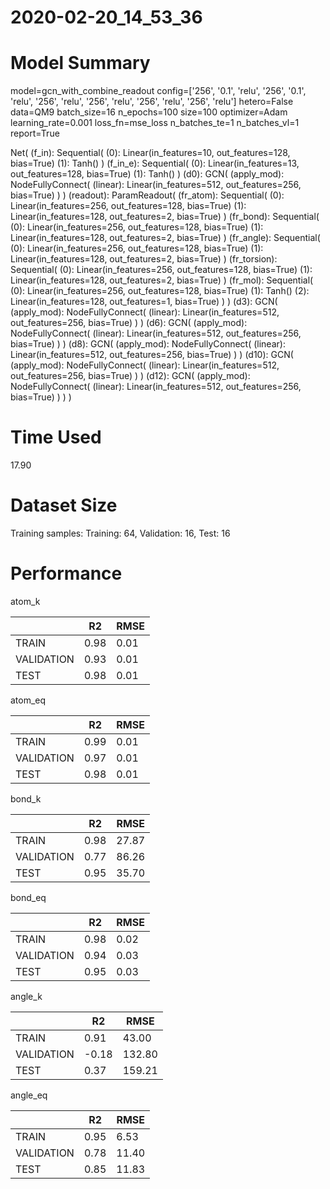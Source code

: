 2020-02-20_14_53_36
===========================
# Model Summary
model=gcn_with_combine_readout
config=['256', '0.1', 'relu', '256', '0.1', 'relu', '256', 'relu', '256', 'relu', '256', 'relu', '256', 'relu']
hetero=False
data=QM9
batch_size=16
n_epochs=100
size=100
optimizer=Adam
learning_rate=0.001
loss_fn=mse_loss
n_batches_te=1
n_batches_vl=1
report=True

Net(
  (f_in): Sequential(
    (0): Linear(in_features=10, out_features=128, bias=True)
    (1): Tanh()
  )
  (f_in_e): Sequential(
    (0): Linear(in_features=13, out_features=128, bias=True)
    (1): Tanh()
  )
  (d0): GCN(
    (apply_mod): NodeFullyConnect(
      (linear): Linear(in_features=512, out_features=256, bias=True)
    )
  )
  (readout): ParamReadout(
    (fr_atom): Sequential(
      (0): Linear(in_features=256, out_features=128, bias=True)
      (1): Linear(in_features=128, out_features=2, bias=True)
    )
    (fr_bond): Sequential(
      (0): Linear(in_features=256, out_features=128, bias=True)
      (1): Linear(in_features=128, out_features=2, bias=True)
    )
    (fr_angle): Sequential(
      (0): Linear(in_features=256, out_features=128, bias=True)
      (1): Linear(in_features=128, out_features=2, bias=True)
    )
    (fr_torsion): Sequential(
      (0): Linear(in_features=256, out_features=128, bias=True)
      (1): Linear(in_features=128, out_features=2, bias=True)
    )
    (fr_mol): Sequential(
      (0): Linear(in_features=256, out_features=128, bias=True)
      (1): Tanh()
      (2): Linear(in_features=128, out_features=1, bias=True)
    )
  )
  (d3): GCN(
    (apply_mod): NodeFullyConnect(
      (linear): Linear(in_features=512, out_features=256, bias=True)
    )
  )
  (d6): GCN(
    (apply_mod): NodeFullyConnect(
      (linear): Linear(in_features=512, out_features=256, bias=True)
    )
  )
  (d8): GCN(
    (apply_mod): NodeFullyConnect(
      (linear): Linear(in_features=512, out_features=256, bias=True)
    )
  )
  (d10): GCN(
    (apply_mod): NodeFullyConnect(
      (linear): Linear(in_features=512, out_features=256, bias=True)
    )
  )
  (d12): GCN(
    (apply_mod): NodeFullyConnect(
      (linear): Linear(in_features=512, out_features=256, bias=True)
    )
  )
)
# Time Used 
17.90

# Dataset Size
Training samples: 
Training: 64, Validation: 16, Test: 16
# Performance
atom_k

|              |R2            |RMSE          |
|------------- |------------- |------------- |
|TRAIN         |0.98          |0.01          |
|VALIDATION    |0.93          |0.01          |
|TEST          |0.98          |0.01          |


atom_eq

|              |R2            |RMSE          |
|------------- |------------- |------------- |
|TRAIN         |0.99          |0.01          |
|VALIDATION    |0.97          |0.01          |
|TEST          |0.98          |0.01          |


bond_k

|              |R2            |RMSE          |
|------------- |------------- |------------- |
|TRAIN         |0.98          |27.87         |
|VALIDATION    |0.77          |86.26         |
|TEST          |0.95          |35.70         |


bond_eq

|              |R2            |RMSE          |
|------------- |------------- |------------- |
|TRAIN         |0.98          |0.02          |
|VALIDATION    |0.94          |0.03          |
|TEST          |0.95          |0.03          |


angle_k

|              |R2            |RMSE          |
|------------- |------------- |------------- |
|TRAIN         |0.91          |43.00         |
|VALIDATION    |-0.18         |132.80        |
|TEST          |0.37          |159.21        |


angle_eq

|              |R2            |RMSE          |
|------------- |------------- |------------- |
|TRAIN         |0.95          |6.53          |
|VALIDATION    |0.78          |11.40         |
|TEST          |0.85          |11.83         |

